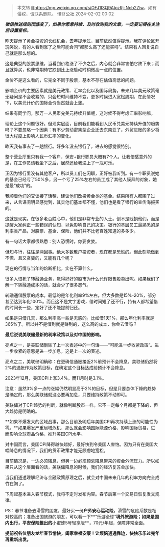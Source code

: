 > 本文转自<https://mp.weixin.qq.com/s/OFJ1I3Q9AtozRj-Ncb2Zlw>，如有侵权，请联系删除。
懂财公社 2024-02-02 00:02


**_微信推送规则彻底变了，如果你愿意持续、及时收到我的文章，一定要记得在关注后设置星标。_**

昨天提示了黄金投资的长线机会，去年提示过，目前依然值得提示。我在评论区开玩笑说，有的人看到涨了之后可能会问“都那么高了还能买吗”。结果有人回复说自己就是那么想的。

这是典型的股票思维，当看到价格涨了不少之后，内心就会非常害怕它跌下来；而且就算买，也非常期待它跌到比上涨启动时稍微高一点的位置。

金价不是这么看的，它完全不同于股票，基本不存在估值高低的问题。

影响金价的主要因素就是美元政策、汇率变化以及国际局势。未来几年美元政策毫无疑问是不会收紧的，只会短时间维持不变，更多时候进入宽松周期，在此情况下，以美元计价的国际金价当然就会上涨。

结果有同学问，那万一人民币兑美元持续升值呢，这时候不得考虑汇率影响嘛。

理论上这个问题很好。但现实层面，目前我们能看到人民币兑美元持续升值的趋势吗？不要忽略一个因素：有不少劳动密集型企业迁去东南亚了，外贸进账的多少将很大程度上影响人民币汇率的变化。

昨天我有事去了一趟银行。好多年没去银行了，进去的感觉很特别。

整个营业厅里只有我一个客户，保安+银行职员大概有7个人。让我倍感意外的是，在工作员请我坐下之后，居然还给我递上了一瓶可乐。

正因为银行里没有其他客户，所以员工们在闲聊，正好被我听到。有一个职员说她的基金已经亏了50%多，另一个亏了25%左右的员工成了其他人膜拜的对象，她是最“成功”的。

我顺着他们的交谈接了话茬，建议他们改投黄金类的基金。结果所有人都围了过来，从言语间明显感觉到，其实他们基本都不懂，他们也是看了银行的宣传海报买的。

这就是现实。在很多老百姓心中，他们是非常专业的人士。倒不是贬损他们，而是提醒大家纠正一些错误的认知，以免影响自己的决策。银行的基层员工最熟悉的是利率类产品，对股票、基金、保险，他们并不比老百姓知道的多多少。

有一句话大家都很熟悉：别人恐慌时，你要贪婪。

但知与行，往往是两回事。绝大多数散户投资者，现在都是恐慌的。但此刻能做到不慌、且又贪婪的，又能有几个呢？

现在的行情与当年的熔断相比，实在不算什么。

很多人恨死了转融通业务，觉得好好的股市为什么允许限售股卖出呢。如果我们了解一下转融通成本的话，就会少了很多怨气。

转融通借股票的成本，最低的是年化利率9%左右，但大多数是15%-20%，部分甚至达到年化100%。而且这不是文字游戏，借时间短了还不行，持有人都希望借的时间长一些，定好了还不能提前归还。

如果是只借几天，那么利率高一些是无感的。比如借1天1%，那么年化利率就是365%了。所以并不是借到就是赚到的，这么高的成本，你会去借吗？

**最后说说美联储最新的利率政策以及对中国的影响。**

亮点之一，是美联储删除了上一次表述中的一句话——“可能进一步收紧政策”。进一步收紧的意思是进一步加息，这是上一次的表述。

亮点之二，美联储明确称：在更确信通胀接近2%前预计不会降息。美联储仍然将2%的通胀作为政策目标，在确定这个目标达成前预计不会降息。

2023年12月，美国CPI上涨3.4%。而11月时是3.1%。

注意：虽然3%多一点的涨幅仍然明显高于2%的目标，但是只要总体下降的趋势是确定的，那么美联储就没必要再加息，只要维持政策不动即可。

美联储对于CPI趋势的判断，就像判断股市一样。它不一定每个月都是下降的，但大趋势是明确的。

**如果不爆发大的区域战事，那么目前及明后年美国CPI再次持续上涨的可能性为零。**如果爆发严重局域危机，那么就会影响国际能源价格、影响国际贸易，进而影响全球商品价格，推升美国CPI水平。

对中国而言，美国CPI降得越快越好，最好快到令美国人害怕。因为只有在美国大幅降息的情况下，我们的货币政策才能无顾虑地宽松。

目前情况是，一边必须降息，但另一边必须顾忌降息带来的资金外流压力。所以如果只从这个层面看的话，美联储降息的时候，我们的经济复苏会加快。

当我们通透理解经济与金融政策原理之后，就会对中国未来几年的利率方向完全成竹在胸了。

下周起基本进入春节模式，我将不定时发布内容。春节后第一个交易日恢复发文规律。

PS：春节准备去滑雪的朋友，最好买一份**户外安心运动险**，滑雪的危险系数是相对较高的；准备出国旅游的朋友，可以看一下**“乐游全球”**境外旅游险；如果是国内出行，平安保险推出的**小蜜蜂5号轻享版**，70元/年起，保障非常全面。

**提前祝各位朋友龙年春节愉快，阖家幸福安康！让烦恼通通靠边，快快乐乐过完年再重新出发。**
